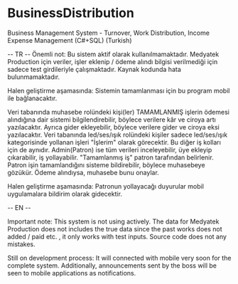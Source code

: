 # BusinessDistribution
Business Management System - Turnover, Work Distribution, Income Expense Management (C#+SQL) (Turkish) 

-- TR --
Önemli not: Bu sistem aktif olarak kullanılmamaktadır. Medyatek Production için veriler, işler eklenip / ödeme alındı bilgisi verilmediği için sadece test girdileriyle çalışmaktadır. Kaynak kodunda hata bulunmamaktadır.

Halen geliştirme aşamasında: Sistemin tamamlanması için bu program mobil ile bağlanacaktır.

Veri tabanında muhasebe rolündeki kişi(ler) TAMAMLANMIŞ işlerin ödemesi alındığına dair sistemi bilgilendirebilir, böylece verilere kâr ve ciroya artı yazılacaktır. Ayrıca gider ekleyebilir, böylece verilere gider ve ciroya eksi yazılacaktır. Veri tabanında led/ses/ışık rolündeki kişiler sadece led/ses/ışık kategorisinde yollanan işleri "İşlerim" olarak görecektir. Bu diğer iş kolları için de aynıdır. Admin(Patron) ise tüm verileri inceleyebilir, üye ekleyip çıkarabilir, iş yollayabilir. "Tamamlanmış iş" patron tarafından belirlenir. Patron işin tamamlandığını sisteme bildirebilir, böylece muhasebeye gözükür. Ödeme alındıysa, muhasebe bunu onaylar.

Halen geliştirme aşamasında: Patronun yollayacağı duyurular mobil uygulamalara bildirim olarak gidecektir.


-- EN --

Important note: This system is not using actively. The data for Medyatek Production does not includes the true data since the past works does not added / paid etc. , it only works with test inputs. Source code does not any mistakes.

Still on development process: It will connected with mobile very soon for the complete system. Additionally, announcements sent by the boss will be seen to mobile applications as notifications.
